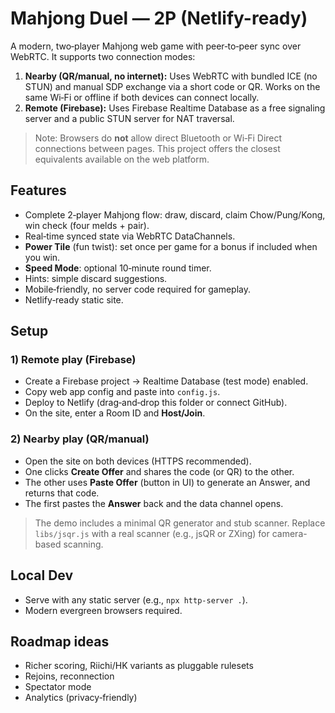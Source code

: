 # Mahjong Duel — 2P (Netlify-ready)

A modern, two‑player Mahjong web game with peer‑to‑peer sync over WebRTC. It supports two connection modes:

1) **Nearby (QR/manual, no internet):** Uses WebRTC with bundled ICE (no STUN) and manual SDP exchange via a short code or QR. Works on the same Wi‑Fi or offline if both devices can connect locally.
2) **Remote (Firebase):** Uses Firebase Realtime Database as a free signaling server and a public STUN server for NAT traversal.

> Note: Browsers do **not** allow direct Bluetooth or Wi‑Fi Direct connections between pages. This project offers the closest equivalents available on the web platform.

## Features
- Complete 2‑player Mahjong flow: draw, discard, claim Chow/Pung/Kong, win check (four melds + pair).
- Real‑time synced state via WebRTC DataChannels.
- **Power Tile** (fun twist): set once per game for a bonus if included when you win.
- **Speed Mode**: optional 10‑minute round timer.
- Hints: simple discard suggestions.
- Mobile‑friendly, no server code required for gameplay.
- Netlify‑ready static site.

## Setup

### 1) Remote play (Firebase)
- Create a Firebase project → Realtime Database (test mode) enabled.
- Copy web app config and paste into `config.js`.
- Deploy to Netlify (drag‑and‑drop this folder or connect GitHub).
- On the site, enter a Room ID and **Host/Join**.

### 2) Nearby play (QR/manual)
- Open the site on both devices (HTTPS recommended).
- One clicks **Create Offer** and shares the code (or QR) to the other.
- The other uses **Paste Offer** (button in UI) to generate an Answer, and returns that code.
- The first pastes the **Answer** back and the data channel opens.

> The demo includes a minimal QR generator and stub scanner. Replace `libs/jsqr.js` with a real scanner (e.g., jsQR or ZXing) for camera-based scanning.

## Local Dev
- Serve with any static server (e.g., `npx http-server .`).
- Modern evergreen browsers required.

## Roadmap ideas
- Richer scoring, Riichi/HK variants as pluggable rulesets
- Rejoins, reconnection
- Spectator mode
- Analytics (privacy‑friendly)
